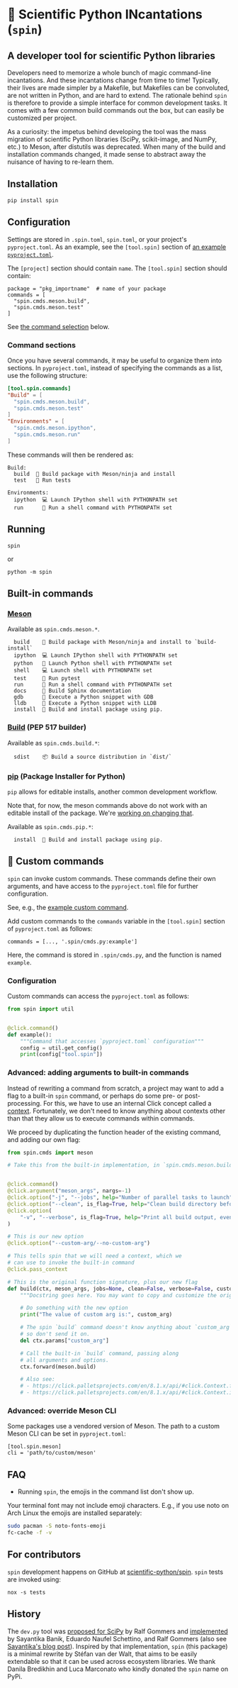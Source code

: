 # 💫 Scientific Python INcantations (`spin`)

## A developer tool for scientific Python libraries

Developers need to memorize a whole bunch of magic command-line incantations.
And these incantations change from time to time!
Typically, their lives are made simpler by a Makefile, but Makefiles can be convoluted, are not written in Python, and are hard to extend.
The rationale behind `spin` is therefore to provide a simple interface for common development tasks.
It comes with a few common build commands out the box, but can easily be customized per project.

As a curiosity: the impetus behind developing the tool was the mass migration of scientific Python libraries (SciPy, scikit-image, and NumPy, etc.) to Meson, after distutils was deprecated.
When many of the build and installation commands changed, it made sense to abstract away the nuisance of having to re-learn them.

## Installation

```
pip install spin
```

## Configuration

Settings are stored in `.spin.toml`, `spin.toml`, or your project's `pyproject.toml`.
As an example, see the `[tool.spin]` section of [an example `pyproject.toml`](https://github.com/scientific-python/spin/blob/main/example_pkg/pyproject.toml).

The `[project]` section should contain `name`.
The `[tool.spin]` section should contain:

```
package = "pkg_importname"  # name of your package
commands = [
  "spin.cmds.meson.build",
  "spin.cmds.meson.test"
]
```

See [the command selection](#built-in-commands) below.

### Command sections

Once you have several commands, it may be useful to organize them into sections.
In `pyproject.toml`, instead of specifying the commands as a list, use the following structure:

```toml
[tool.spin.commands]
"Build" = [
  "spin.cmds.meson.build",
  "spin.cmds.meson.test"
]
"Environments" = [
  "spin.cmds.meson.ipython",
  "spin.cmds.meson.run"
]
```

These commands will then be rendered as:

```
Build:
  build  🔧 Build package with Meson/ninja and install
  test   🔧 Run tests

Environments:
  ipython  💻 Launch IPython shell with PYTHONPATH set
  run      🏁 Run a shell command with PYTHONPATH set
```

## Running

```
spin
```

or

```
python -m spin
```

## Built-in commands

### [Meson](https://meson-python.readthedocs.io)

Available as `spin.cmds.meson.*`.

```
  build    🔧 Build package with Meson/ninja and install to `build-install`
  ipython  💻 Launch IPython shell with PYTHONPATH set
  python   🐍 Launch Python shell with PYTHONPATH set
  shell    💻 Launch shell with PYTHONPATH set
  test     🔧 Run pytest
  run      🏁 Run a shell command with PYTHONPATH set
  docs     📖 Build Sphinx documentation
  gdb      👾 Execute a Python snippet with GDB
  lldb     👾 Execute a Python snippet with LLDB
  install  💽 Build and install package using pip.
```

### [Build](https://pypa-build.readthedocs.io/en/stable/) (PEP 517 builder)

Available as `spin.cmds.build.*`:

```
  sdist    📦 Build a source distribution in `dist/`
```

### [pip](https://pip.pypa.io) (Package Installer for Python)

`pip` allows for editable installs, another common
development workflow.

Note that, for now, the meson commands above do not work with an
editable install of the package. We're [working on changing that](https://github.com/scientific-python/spin/pull/141).

Available as `spin.cmds.pip.*`:

```
  install  💽 Build and install package using pip.
```

## 🧪 Custom commands

`spin` can invoke custom commands. These commands define their own arguments, and have access to the `pyproject.toml` file for further configuration.

See, e.g., the [example custom command](https://github.com/scientific-python/spin/blob/main/example_pkg/.spin/cmds.py).

Add custom commands to the `commands` variable in the `[tool.spin]` section of `pyproject.toml` as follows:

```
commands = [..., '.spin/cmds.py:example']
```

Here, the command is stored in `.spin/cmds.py`, and the function
is named `example`.

### Configuration

Custom commands can access the `pyproject.toml` as follows:

```python
from spin import util


@click.command()
def example():
    """Command that accesses `pyproject.toml` configuration"""
    config = util.get_config()
    print(config["tool.spin"])
```

### Advanced: adding arguments to built-in commands

Instead of rewriting a command from scratch, a project may want to add a flag to a built-in `spin` command, or perhaps do some pre- or post-processing.
For this, we have to use an internal Click concept called a [context](https://click.palletsprojects.com/en/8.1.x/complex/#contexts).
Fortunately, we don't need to know anything about contexts other than that they allow us to execute commands within commands.

We proceed by duplicating the function header of the existing command, and adding our own flag:

```python
from spin.cmds import meson

# Take this from the built-in implementation, in `spin.cmds.meson.build`:


@click.command()
@click.argument("meson_args", nargs=-1)
@click.option("-j", "--jobs", help="Number of parallel tasks to launch", type=int)
@click.option("--clean", is_flag=True, help="Clean build directory before build")
@click.option(
    "-v", "--verbose", is_flag=True, help="Print all build output, even installation"
)

# This is our new option
@click.option("--custom-arg/--no-custom-arg")

# This tells spin that we will need a context, which we
# can use to invoke the built-in command
@click.pass_context

# This is the original function signature, plus our new flag
def build(ctx, meson_args, jobs=None, clean=False, verbose=False, custom_arg=False):
    """Docstring goes here. You may want to copy and customize the original."""

    # Do something with the new option
    print("The value of custom arg is:", custom_arg)

    # The spin `build` command doesn't know anything about `custom_arg`,
    # so don't send it on.
    del ctx.params["custom_arg"]

    # Call the built-in `build` command, passing along
    # all arguments and options.
    ctx.forward(meson.build)

    # Also see:
    # - https://click.palletsprojects.com/en/8.1.x/api/#click.Context.forward
    # - https://click.palletsprojects.com/en/8.1.x/api/#click.Context.invoke
```

### Advanced: override Meson CLI

Some packages use a vendored version of Meson. The path to a custom
Meson CLI can be set in `pyproject.toml`:

```
[tool.spin.meson]
cli = 'path/to/custom/meson'
```

## FAQ

- Running `spin`, the emojis in the command list don't show up.

Your terminal font may not include emoji characters. E.g., if you use
noto on Arch Linux the emojis are installed separately:

```sh
sudo pacman -S noto-fonts-emoji
fc-cache -f -v
```

## For contributors

`spin` development happens on GitHub at [scientific-python/spin](https://github.com/scientific-python/spin).
`spin` tests are invoked using:

```
nox -s tests
```

## History

The `dev.py` tool was [proposed for SciPy](https://github.com/scipy/scipy/issues/15489) by Ralf Gommers and [implemented](https://github.com/scipy/scipy/pull/15959) by Sayantika Banik, Eduardo Naufel Schettino, and Ralf Gommers (also see [Sayantika's blog post](https://labs.quansight.org/blog/the-evolution-of-the-scipy-developer-cli)).
Inspired by that implementation, `spin` (this package) is a minimal rewrite by Stéfan van der Walt, that aims to be easily extendable so that it can be used across ecosystem libraries.
We thank Danila Bredikhin and Luca Marconato who kindly donated the `spin` name on PyPi.
